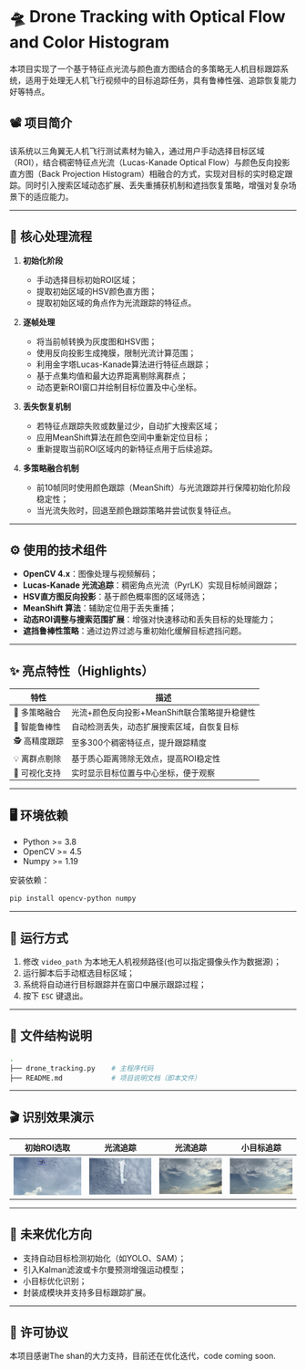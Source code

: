 

# 🛸 Drone Tracking with Optical Flow and Color Histogram

本项目实现了一个基于特征点光流与颜色直方图结合的多策略无人机目标跟踪系统，适用于处理无人机飞行视频中的目标追踪任务，具有鲁棒性强、追踪恢复能力好等特点。

## 📽️ 项目简介

该系统以三角翼无人机飞行测试素材为输入，通过用户手动选择目标区域（ROI），结合稠密特征点光流（Lucas-Kanade Optical Flow）与颜色反向投影直方图（Back Projection Histogram）相融合的方式，实现对目标的实时稳定跟踪。同时引入搜索区域动态扩展、丢失重捕获机制和遮挡恢复策略，增强对复杂场景下的适应能力。

---

## 🔧 核心处理流程

1. **初始化阶段**

   * 手动选择目标初始ROI区域；
   * 提取初始区域的HSV颜色直方图；
   * 提取初始区域的角点作为光流跟踪的特征点。

2. **逐帧处理**

   * 将当前帧转换为灰度图和HSV图；
   * 使用反向投影生成掩膜，限制光流计算范围；
   * 利用金字塔Lucas-Kanade算法进行特征点跟踪；
   * 基于点集均值和最大边界距离剔除离群点；
   * 动态更新ROI窗口并绘制目标位置及中心坐标。

3. **丢失恢复机制**

   * 若特征点跟踪失败或数量过少，自动扩大搜索区域；
   * 应用MeanShift算法在颜色空间中重新定位目标；
   * 重新提取当前ROI区域内的新特征点用于后续追踪。

4. **多策略融合机制**

   * 前10帧同时使用颜色跟踪（MeanShift）与光流跟踪并行保障初始化阶段稳定性；
   * 当光流失败时，回退至颜色跟踪策略并尝试恢复特征点。

---

## ⚙️ 使用的技术组件

* **OpenCV 4.x**：图像处理与视频解码；
* **Lucas-Kanade 光流追踪**：稠密角点光流（PyrLK）实现目标帧间跟踪；
* **HSV直方图反向投影**：基于颜色概率图的区域筛选；
* **MeanShift 算法**：辅助定位用于丢失重捕；
* **动态ROI调整与搜索范围扩展**：增强对快速移动和丢失目标的处理能力；
* **遮挡鲁棒性策略**：通过边界过滤与重初始化缓解目标遮挡问题。

---

## ✨ 亮点特性（Highlights）

| 特性        | 描述                           |
| --------- |------------------------------|
| 🎯 多策略融合  | 光流+颜色反向投影+MeanShift联合策略提升稳健性 |
| 🧠 智能鲁棒性  | 自动检测丢失，动态扩展搜索区域，自恢复目标        |
| 🕵️ 高精度跟踪 | 至多300个稠密特征点，提升跟踪精度           |
| 💡 离群点剔除  | 基于质心距离筛除无效点，提高ROI稳定性         |
| 🧩 可视化支持  | 实时显示目标位置与中心坐标，便于观察           |

---

## 🖥️ 环境依赖

* Python >= 3.8
* OpenCV >= 4.5
* Numpy >= 1.19

安装依赖：

```bash
pip install opencv-python numpy
```

---

## 🚀 运行方式

1. 修改 `video_path` 为本地无人机视频路径(也可以指定摄像头作为数据源)；
2. 运行脚本后手动框选目标区域；
3. 系统将自动进行目标跟踪并在窗口中展示跟踪过程；
4. 按下 `ESC` 键退出。

---

## 📁 文件结构说明

```bash
.
├── drone_tracking.py    # 主程序代码
├── README.md            # 项目说明文档（即本文件）
```

---

## 🎬 识别效果演示

|         初始ROI选取          |             光流追踪              |             光流追踪             |            小目标追踪            |
|:------------------------:|:-----------------------------:|:----------------------------:|:---------------------------:|
| ![roi](images/step1.PNG) | ![tracking](images/step2.jpg) | ![recover](images/step3.jpg) | ![center](images/step4.jpg) |


---

## 📌 未来优化方向

* 支持自动目标检测初始化（如YOLO、SAM）；
* 引入Kalman滤波或卡尔曼预测增强运动模型；
* 小目标优化识别；
* 封装成模块并支持多目标跟踪扩展。

---

## 📜 许可协议

本项目感谢The shan的大力支持，目前还在优化迭代，code coming soon.


